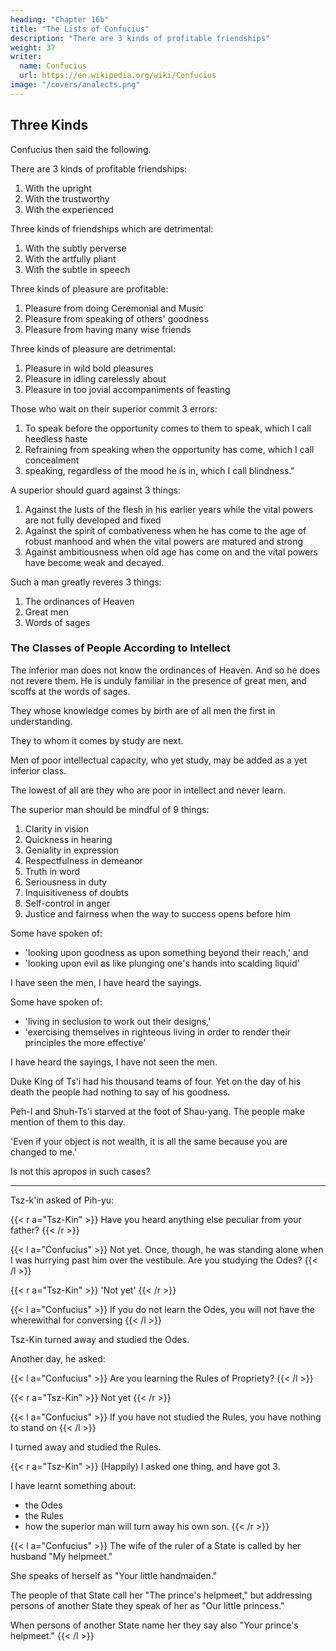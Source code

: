 ```yaml
---
heading: "Chapter 16b"
title: "The Lists of Confucius"
description: "There are 3 kinds of profitable friendships"
weight: 37
writer:
  name: Confucius
  url: https://en.wikipedia.org/wiki/Confucius
image: "/covers/analects.png"
---
```




## Three Kinds

Confucius then said the following.

There are 3 kinds of profitable friendships:

1. With the upright
2. With the trustworthy
3. With the experienced

Three kinds of friendships which are detrimental:

1. With the subtly perverse
2. With the artfully pliant
3. With the subtle in speech

Three kinds of pleasure are profitable:

1. Pleasure from doing Ceremonial and Music
2. Pleasure from speaking of others' goodness
3. Pleasure from having many wise friends

Three kinds of pleasure are detrimental:

1. Pleasure in wild bold pleasures
2. Pleasure in idling carelessly about
3. Pleasure in too jovial accompaniments of feasting

Those who wait on their superior commit 3 errors:

1. To speak before the opportunity comes to them to speak, which I call heedless haste
2. Refraining from speaking when the opportunity has come, which I call concealment
3. speaking, regardless of the mood he is in, which I call blindness." 

A superior should guard against 3 things:

1. Against the lusts of the flesh in his earlier years while the vital powers are not fully developed and fixed
2. Against the spirit of combativeness when he has come to the age of robust manhood and when the vital powers are matured and strong
3. Against ambitiousness when old age has come on and the vital powers have become weak and decayed.

Such a man greatly reveres 3 things:

1. The ordinances of Heaven
2. Great men
3. Words of sages


### The Classes of People According to Intellect

The inferior man does not know the ordinances of Heaven. And so he does not revere them. He is unduly familiar in the presence of great men, and scoffs at the words of sages.

They whose knowledge comes by birth are of all men the first in understanding.

They to whom it comes by study are next.

Men of poor intellectual capacity, who yet study, may be added as a yet inferior class.

The lowest of all are they who are poor in intellect and never learn.



The superior man should be mindful of 9 things:

1. Clarity in vision
2. Quickness in hearing
3. Geniality in expression
4. Respectfulness in demeanor
5. Truth in word
6. Seriousness in duty
7. Inquisitiveness of doubts
8. Self-control in anger
9. Justice and fairness when the way to success opens before him 


Some have spoken of:
- 'looking upon goodness as upon something beyond their reach,' and
- 'looking upon evil as like plunging one's hands into scalding liquid'

I have seen the men, I have heard the sayings. 

Some have spoken of:
- 'living in seclusion to work out their designs,'
- 'exercising themselves in righteous living in order to render their principles the more effective'

I have heard the sayings, I have not seen the men.

Duke King of Ts'i had his thousand teams of four. Yet on the day of his death the people had nothing to say of his goodness. 

Peh-I and Shuh-Ts'i starved at the foot of Shau-yang. The people make mention of them to this day. 

'Even if your object is not wealth, it is all the same because you are changed to me.' 

Is not this apropos in such cases?

---

Tsz-k'in asked of Pih-yu:

{{< r a="Tsz-Kin" >}}
Have you heard anything else peculiar from your father?
{{< /r >}}

{{< l a="Confucius" >}}
Not yet. Once, though, he was standing alone when I was hurrying past him over the vestibule. Are you studying the Odes?
{{< /l >}}


{{< r a="Tsz-Kin" >}}
'Not yet' 
{{< /r >}}

<!-- I replied.  -->

{{< l a="Confucius" >}}
If you do not learn the Odes, you will not have the wherewithal for conversing
{{< /l >}}

<!-- I when he was again standing alone and I was hurrying past across the vestibule,-->
Tsz-Kin turned away and studied the Odes. 

Another day, he asked:

{{< l a="Confucius" >}}
Are you learning the Rules of Propriety?
{{< /l >}}


<!-- ' I replied. -->
{{< r a="Tsz-Kin" >}}
Not yet
{{< /r >}}

{{< l a="Confucius" >}}
If you have not studied the Rules, you have nothing to stand on
{{< /l >}}


I turned away and studied the Rules.

<!-- �These two things I have heard from him."  -->

{{< r a="Tsz-Kin" >}}
(Happily) I asked one thing, and have got 3. 

I have learnt something about:
- the Odes
- the Rules
- how the superior man will turn away his own son.
{{< /r >}}


{{< l a="Confucius" >}}
The wife of the ruler of a State is called by her husband "My helpmeet." 

She speaks of herself as "Your little handmaiden." 

The people of that State call her "The prince's helpmeet," but addressing persons of another State they speak of her as "Our little princess." 

When persons of another State name her they say also "Your prince's helpmeet." 
{{< /l >}}